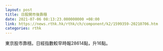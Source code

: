 ```yaml
---
layout: post
title: 日股開市後靠穩
date: 2021-07-06 08:13:23.000000000 +08:00
link: https://news.rthk.hk/rthk/ch/component/k2/1599359-20210706.htm
categories: rthk
---
```


東京股市靠穩。日經指數較早時報28614點，升16點。
